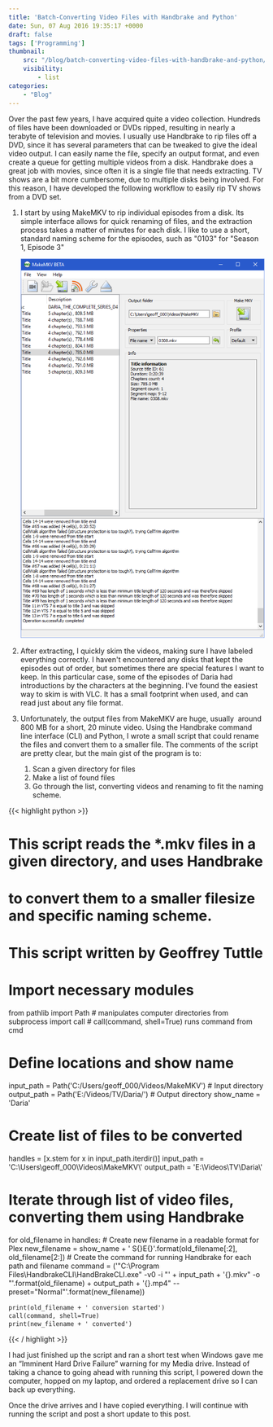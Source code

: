 ```yaml
---
title: 'Batch-Converting Video Files with Handbrake and Python'
date: Sun, 07 Aug 2016 19:35:17 +0000
draft: false
tags: ['Programming']
thumbnail: 
    src: "/blog/batch-converting-video-files-with-handbrake-and-python/media/headline.png"
    visibility:
        - list
categories:
    - "Blog"
---
```


Over the past few years, I have acquired quite a video collection. Hundreds of files have been downloaded or DVDs ripped, resulting in nearly a terabyte of television and movies. I usually use Handbrake to rip files off a DVD, since it has several parameters that can be tweaked to give the ideal video output. I can easily name the file, specify an output format, and even create a queue for getting multiple videos from a disk. Handbrake does a great job with movies, since often it is a single file that needs extracting. TV shows are a bit more cumbersome, due to multiple disks being involved. For this reason, I have developed the following workflow to easily rip TV shows from a DVD set.

1.  I start by using MakeMKV to rip individual episodes from a disk. Its simple interface allows for quick renaming of files, and the extraction process takes a matter of minutes for each disk. I like to use a short, standard naming scheme for the episodes, such as "0103" for "Season 1, Episode 3"

    ![MakeMKVrename1](media/makemkvrename1.png?w=193)

2.  After extracting, I quickly skim the videos, making sure I have labeled everything correctly. I haven't encountered any disks that kept the episodes out of order, but sometimes there are special features I want to keep. In this particular case, some of the episodes of Daria had introductions by the characters at the beginning. I've found the easiest way to skim is with VLC. It has a small footprint when used, and can read just about any file format.
3.  Unfortunately, the output files from MakeMKV are huge, usually  around 800 MB for a short, 20 minute video. Using the Handbrake command line interface (CLI) and Python, I wrote a small script that could rename the files and convert them to a smaller file. The comments of the script are pretty clear, but the main gist of the program is to:
    1.  Scan a given directory for files
    2.  Make a list of found files
    3.  Go through the list, converting videos and renaming to fit the naming scheme.

{{< highlight python >}}
# This script reads the *.mkv files in a given directory, and uses Handbrake
# to convert them to a smaller filesize and specific naming scheme.
# This script written by Geoffrey Tuttle
 
# Import necessary modules
from pathlib import Path  # manipulates computer directories
from subprocess import call  # call(command, shell=True) runs command from cmd
 
# Define locations and show name
input_path = Path('C:/Users/geoff_000/Videos/MakeMKV')  # Input directory
output_path = Path('E:/Videos/TV/Daria/')  # Output directory
show_name = 'Daria'
 
# Create list of files to be converted
handles = [x.stem for x in input_path.iterdir()]
input_path = 'C:\\Users\\geoff_000\\Videos\\MakeMKV\\'
output_path = 'E:\\Videos\\TV\\Daria\\'
 
# Iterate through list of video files, converting them using Handbrake
for old_filename in handles:
    # Create new filename in a readable format for Plex
    new_filename = show_name + ' S{}E{}'.format(old_filename[:2],
                                                old_filename[2:])
    # Create the command for running Handbrake for each path and filename
    command = ('"C:\Program Files\HandbrakeCLI\HandBrakeCLI.exe" -v0 -i "' +
               input_path + '{}.mkv" -o "'.format(old_filename) + output_path +
               '{}.mp4" --preset="Normal"'.format(new_filename))
 
    print(old_filename + ' conversion started')
    call(command, shell=True)
    print(new_filename + ' converted')
{{< / highlight >}}

I had just finished up the script and ran a short test when Windows gave me an “Imminent Hard Drive Failure” warning for my Media drive. Instead of taking a chance to going ahead with running this script, I powered down the computer, hopped on my laptop, and ordered a replacement drive so I can back up everything.

Once the drive arrives and I have copied everything. I will continue with running the script and post a short update to this post.